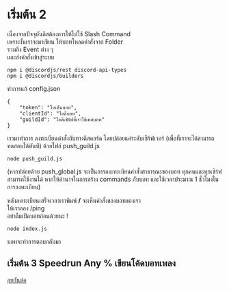 ﻿# เริ่มต้น 2

เนื่องจากปัจจุบันดิสต้องการให้ไปใช้ Slash Command<br/>
เพราะงั้นเราจะมาเขียน ให้บอทโหลดคำสั่งจาก Folder<br/>
รวมถึง Event ต่าง ๆ<br/>
และส่งคำสั่งเข้าสู่ระบบ

```
npm i @discordjs/rest discord-api-types
npm i @discordjs/builders
```

ทำการแก้ config.json
```
{
    "token": "โทเค็นบอท",
    "clientId": "ไอดีบอท",
    "guildId": "ไอดีเซิร์ฟที่เราใช้เทสบอท"
}
```

เรามาทำการ ลงทะเบียนคำสั่งกับทางดิสคอร์ด โดยปล่อยแค่ระดับเซิร์ฟเวอร์ (เพื่อที่เราจะได้สามารถทดสอบได้ทันที)
ด้วยไฟล์ push_guild.js
```
node push_guild.js
```
(หากปล่อยด้วย push_global.js จะเป็นการลงะทะเบียนคำสั่งสาธารณะของบอท ทุกคนและทุกเซิร์ฟสามารถใช้งานได้ หากให้อำนาจในการสร้าง commands กับบอท และใช้เวลาประมาณ 1 ชั่วโมงในการลงทะเบียน)

หลังลงทะเบียนเสร็จเวลาเราพิมพ์ **/** จะเห็นคำสั่งของบอทของเรา<br/>
ให้เราลอง /ping<br/>
อย่าลืมเปิดบอทก่อนด้วยนะ !
```
node index.js
```

บอทจะทำการตอบกลับมา

## เริ่มต้น 3 Speedrun Any % เขียนโค้ดบอทเพลง
[ลุยกันต่อ](https://github.com/manybaht/manybaht-music/tree/main/example3)